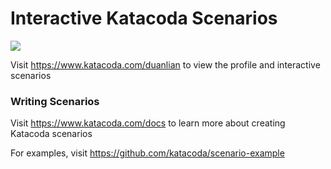 # Interactive Katacoda Scenarios

[![](http://shields.katacoda.com/katacoda/duanlian/count.svg)](https://www.katacoda.com/duanlian "Get your profile on Katacoda.com")

Visit https://www.katacoda.com/duanlian to view the profile and interactive scenarios

### Writing Scenarios
Visit https://www.katacoda.com/docs to learn more about creating Katacoda scenarios

For examples, visit https://github.com/katacoda/scenario-example
